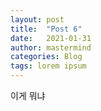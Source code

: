 ```yaml
---
layout: post
title:  "Post 6"
date:   2021-01-31
author: mastermind
categories: Blog
tags: lorem ipsum
---
```


이게 뭐냐
